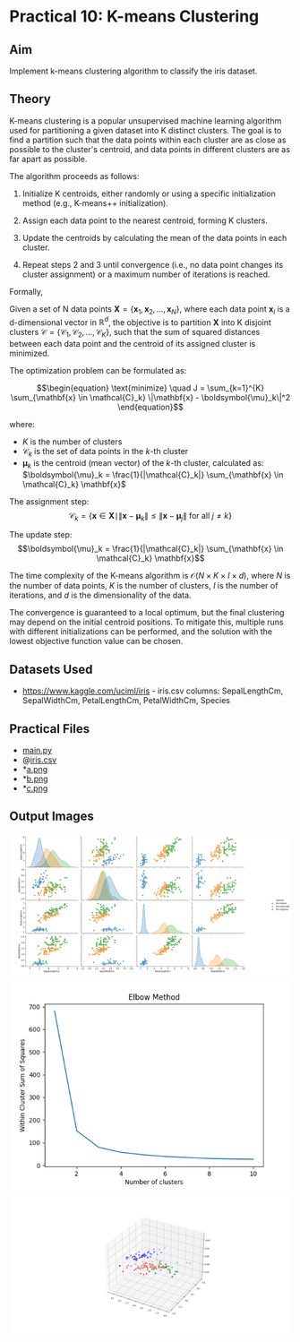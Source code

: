 # Practical 10: K-means Clustering

## Aim

Implement k-means clustering algorithm to classify the iris dataset.

## Theory

K-means clustering is a popular unsupervised machine learning algorithm used for partitioning a given dataset into K distinct clusters. The goal is to find a partition such that the data points within each cluster are as close as possible to the cluster's centroid, and data points in different clusters are as far apart as possible.

The algorithm proceeds as follows:

1. Initialize K centroids, either randomly or using a specific initialization method (e.g., K-means++ initialization).

2. Assign each data point to the nearest centroid, forming K clusters.

3. Update the centroids by calculating the mean of the data points in each cluster.

4. Repeat steps 2 and 3 until convergence (i.e., no data point changes its cluster assignment) or a maximum number of iterations is reached.

Formally,

Given a set of N data points $\mathbf{X} = \{\mathbf{x}_1, \mathbf{x}_2, \ldots, \mathbf{x}_N\}$, where each data point $\mathbf{x}_i$ is a d-dimensional vector in $\mathbb{R}^d$, the objective is to partition $\mathbf{X}$ into K disjoint clusters $\mathcal{C} = \{\mathcal{C}_1, \mathcal{C}_2, \ldots, \mathcal{C}_K\}$, such that the sum of squared distances between each data point and the centroid of its assigned cluster is minimized.

The optimization problem can be formulated as:

$$\begin{equation}
\text{minimize} \quad J = \sum_{k=1}^{K} \sum_{\mathbf{x} \in \mathcal{C}_k} \|\mathbf{x} - \boldsymbol{\mu}_k\|^2
\end{equation}$$

where:
- $K$ is the number of clusters
- $\mathcal{C}_k$ is the set of data points in the $k$-th cluster
- $\boldsymbol{\mu}_k$ is the centroid (mean vector) of the $k$-th cluster, calculated as: $\boldsymbol{\mu}_k = \frac{1}{|\mathcal{C}_k|} \sum_{\mathbf{x} \in \mathcal{C}_k} \mathbf{x}$

The assignment step:
$$\mathcal{C}_k = \{\mathbf{x} \in \mathbf{X} \mid \|\mathbf{x} - \boldsymbol{\mu}_k\| \leq \|\mathbf{x} - \boldsymbol{\mu}_j\| \text{ for all } j \neq k\}$$

The update step:
$$\boldsymbol{\mu}_k = \frac{1}{|\mathcal{C}_k|} \sum_{\mathbf{x} \in \mathcal{C}_k} \mathbf{x}$$

The time complexity of the K-means algorithm is $\mathcal{O}(N \times K \times I \times d)$, where $N$ is the number of data points, $K$ is the number of clusters, $I$ is the number of iterations, and $d$ is the dimensionality of the data.

The convergence is guaranteed to a local optimum, but the final clustering may depend on the initial centroid positions. To mitigate this, multiple runs with different initializations can be performed, and the solution with the lowest objective function value can be chosen.

## Datasets Used

- <https://www.kaggle.com/uciml/iris> - iris.csv
    columns: SepalLengthCm, SepalWidthCm, PetalLengthCm, PetalWidthCm, Species

## Practical Files

- [main.py](./main.py)
- @[iris.csv](./iris.csv)
- *[a.png](./a.png)
- *[b.png](./b.png)
- *[c.png](./c.png)

## Output Images

![a.png](./a.png)
![b.png](./b.png)
![c.png](./c.png)